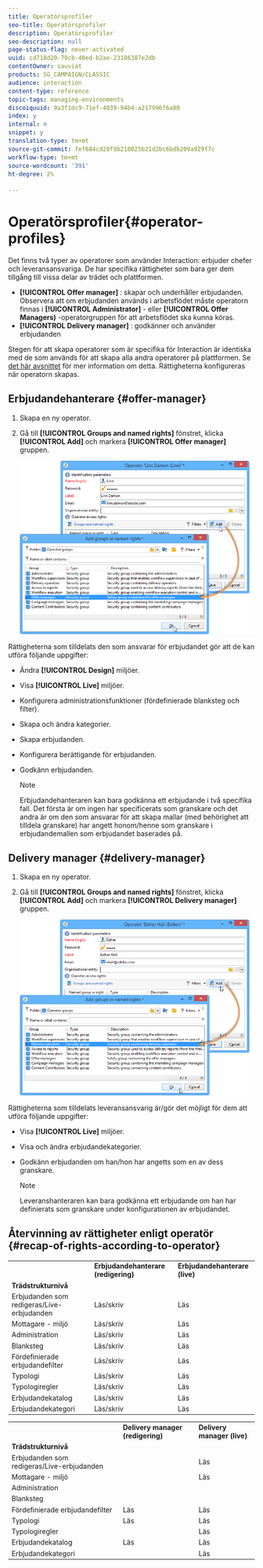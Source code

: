 ```yaml
---
title: Operatörsprofiler
seo-title: Operatörsprofiler
description: Operatörsprofiler
seo-description: null
page-status-flag: never-activated
uuid: cd718d20-79cb-40ed-b2ae-23186387e2db
contentOwner: sauviat
products: SG_CAMPAIGN/CLASSIC
audience: interaction
content-type: reference
topic-tags: managing-environments
discoiquuid: 9a3f1dc9-71ef-4039-94b4-a217996f6a80
index: y
internal: n
snippet: y
translation-type: tm+mt
source-git-commit: fef684cd20f9b210025b21d2bc6bdb209a929f7c
workflow-type: tm+mt
source-wordcount: '391'
ht-degree: 2%

---
```



# Operatörsprofiler{#operator-profiles}

Det finns två typer av operatorer som använder Interaction: erbjuder chefer och leveransansvariga. De har specifika rättigheter som bara ger dem tillgång till vissa delar av trädet och plattformen.

* **[!UICONTROL Offer manager]** : skapar och underhåller erbjudanden. Observera att om erbjudanden används i arbetsflödet måste operatorn finnas i **[!UICONTROL Administrator]** - eller **[!UICONTROL Offer Managers)** -operatorgruppen för att arbetsflödet ska kunna köras.
* **[!UICONTROL Delivery manager]** : godkänner och använder erbjudanden

Stegen för att skapa operatorer som är specifika för Interaction är identiska med de som används för att skapa alla andra operatorer på plattformen. Se [det här avsnittet](../../platform/using/access-management.md#creating-an-operator) för mer information om detta. Rättigheterna konfigureras när operatorn skapas.

## Erbjudandehanterare {#offer-manager}

1. Skapa en ny operator.
1. Gå till **[!UICONTROL Groups and named rights]** fönstret, klicka **[!UICONTROL Add]** och markera **[!UICONTROL Offer manager]** gruppen.

   ![](assets/offer_operators_create_001.png)

Rättigheterna som tilldelats den som ansvarar för erbjudandet gör att de kan utföra följande uppgifter:

* Ändra **[!UICONTROL Design]** miljöer.
* Visa **[!UICONTROL Live]** miljöer.
* Konfigurera administrationsfunktioner (fördefinierade blanksteg och filter).
* Skapa och ändra kategorier.
* Skapa erbjudanden.
* Konfigurera berättigande för erbjudanden.
* Godkänn erbjudanden.

   >[!NOTE]
   >
   >Erbjudandehanteraren kan bara godkänna ett erbjudande i två specifika fall. Det första är om ingen har specificerats som granskare och det andra är om den som ansvarar för att skapa mallar (med behörighet att tilldela granskare) har angett honom/henne som granskare i erbjudandemallen som erbjudandet baserades på.

## Delivery manager {#delivery-manager}

1. Skapa en ny operator.
1. Gå till **[!UICONTROL Groups and named rights]** fönstret, klicka **[!UICONTROL Add]** och markera **[!UICONTROL Delivery manager]** gruppen.

   ![](assets/offer_operators_create_002.png)

Rättigheterna som tilldelats leveransansvarig är/gör det möjligt för dem att utföra följande uppgifter:

* Visa **[!UICONTROL Live]** miljöer.
* Visa och ändra erbjudandekategorier.
* Godkänn erbjudanden om han/hon har angetts som en av dess granskare.

   >[!NOTE]
   >
   >Leveranshanteraren kan bara godkänna ett erbjudande om han har definierats som granskare under konfigurationen av erbjudandet.

## Återvinning av rättigheter enligt operatör {#recap-of-rights-according-to-operator}

<table> 
 <tbody> 
  <tr> 
   <td> </td> 
   <td> <strong>Erbjudandehanterare (redigering)</strong><br /> </td> 
   <td> <strong>Erbjudandehanterare (live)</strong><br /> </td> 
  </tr> 
  <tr> 
   <td> <strong>Trädstrukturnivå</strong><br /> </td> 
   <td> </td> 
   <td> </td> 
  </tr> 
  <tr> 
   <td> Erbjudanden som redigeras/Live-erbjudanden<br /> </td> 
   <td> Läs/skriv<br /> </td> 
   <td> Läs<br /> </td> 
  </tr> 
  <tr> 
   <td> Mottagare - miljö<br /> </td> 
   <td> Läs/skriv<br /> </td> 
   <td> Läs<br /> </td> 
  </tr> 
  <tr> 
   <td> Administration<br /> </td> 
   <td> Läs/skriv<br /> </td> 
   <td> Läs<br /> </td> 
  </tr> 
  <tr> 
   <td> Blanksteg<br /> </td> 
   <td> Läs/skriv<br /> </td> 
   <td> Läs<br /> </td> 
  </tr> 
  <tr> 
   <td> Fördefinierade erbjudandefilter<br /> </td> 
   <td> Läs/skriv<br /> </td> 
   <td> Läs<br /> </td> 
  </tr> 
  <tr> 
   <td> Typologi<br /> </td> 
   <td> Läs/skriv<br /> </td> 
   <td> Läs<br /> </td> 
  </tr> 
  <tr> 
   <td> Typologiregler<br /> </td> 
   <td> Läs/skriv<br /> </td> 
   <td> Läs<br /> </td> 
  </tr> 
  <tr> 
   <td> Erbjudandekatalog<br /> </td> 
   <td> Läs/skriv<br /> </td> 
   <td> Läs<br /> </td> 
  </tr> 
  <tr> 
   <td> Erbjudandekategori<br /> </td> 
   <td> Läs/skriv<br /> </td> 
   <td> Läs<br /> </td> 
  </tr> 
 </tbody> 
</table>

<table> 
 <tbody> 
  <tr> 
   <td> </td> 
   <td> <strong>Delivery manager (redigering)</strong><br /> </td> 
   <td> <strong>Delivery manager (live)</strong><br /> </td> 
  </tr> 
  <tr> 
   <td> <strong>Trädstrukturnivå</strong><br /> </td> 
   <td> </td> 
   <td> </td> 
  </tr> 
  <tr> 
   <td> Erbjudanden som redigeras/Live-erbjudanden<br /> </td> 
   <td> </td> 
   <td> Läs<br /> </td> 
  </tr> 
  <tr> 
   <td> Mottagare - miljö<br /> </td> 
   <td> </td> 
   <td> Läs<br /> </td> 
  </tr> 
  <tr> 
   <td> Administration<br /> </td> 
   <td> </td> 
   <td> </td> 
  </tr> 
  <tr> 
   <td> Blanksteg<br /> </td> 
   <td> </td> 
   <td> </td> 
  </tr> 
  <tr> 
   <td> Fördefinierade erbjudandefilter<br /> </td> 
   <td> Läs<br /> </td> 
   <td> Läs<br /> </td> 
  </tr> 
  <tr> 
   <td> Typologi<br /> </td> 
   <td> Läs<br /> </td> 
   <td> Läs<br /> </td> 
  </tr> 
  <tr> 
   <td> Typologiregler<br /> </td> 
   <td> </td> 
   <td> Läs<br /> </td> 
  </tr> 
  <tr> 
   <td> Erbjudandekatalog<br /> </td> 
   <td> Läs<br /> </td> 
   <td> Läs<br /> </td> 
  </tr> 
  <tr> 
   <td> Erbjudandekategori<br /> </td> 
   <td> </td> 
   <td> Läs<br /> </td> 
  </tr> 
 </tbody> 
</table>

